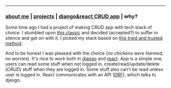 * * *
### [about me](https://abradaric.me/)   |   [projects](./projects.html) | [django&react CRUD app](./djreact.html)   |  why?

Some time ago I had a project of making CRUD app with tech stack of choice. I stumbled upon [this classic](https://hackernoon.com/how-it-feels-to-learn-javascript-in-2016-d3a717dd577f) and decided (accepted?) to suffer in silence and get on with it. I picked my stack based on [this tried and trusted method](https://www.youtube.com/watch?v=wz-PtEJEaqY).

And to be honest I was pleased with the choice (_no chickens were harmed, no worries_). It's nice to work both in [django](https://www.djangoproject.com/) and [react](https://reactjs.org/). App is a simple one, users can read some stuff when not logged in, create/read/update/delete (_CRUD_) stuff when they are logged in. Some stuff also can't be read unless user is logged in. React communicates with an API ([DRF](https://www.django-rest-framework.org/)), which talks to django.
